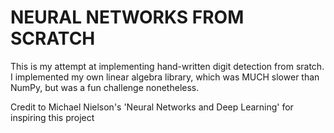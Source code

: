 # NEURAL NETWORKS FROM SCRATCH #
This is my attempt at implementing hand-written digit detection from sratch. I implemented my own linear algebra library, which was MUCH slower than NumPy, but was a fun challenge nonetheless.

Credit to Michael Nielson's 'Neural Networks and Deep Learning' for inspiring this project




